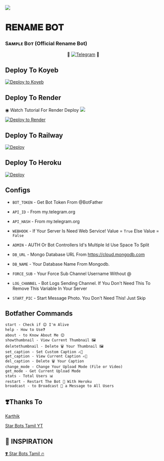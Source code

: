 <img src="https://user-images.githubusercontent.com/73097560/115834477-dbab4500-a447-11eb-908a-139a6edaec5c.gif">

# 𝐑𝐄𝐍𝐀𝐌𝐄 𝐁𝐎𝐓

### Sᴀᴍᴩʟᴇ Bᴏᴛ (Official Rename Bot)

<p align="center">
🤖 <a href="https://t.me/Rename_Star_Bot"><img title="Telegram" src="https://telegra.ph/file/8f4626faab4c46ecebf5a.jpg"></a> 🤖
</p>


## Deploy To Koyeb

[![Deploy to Koyeb](https://www.koyeb.com/static/images/deploy/button.svg)](https://app.koyeb.com/deploy?type=git&repository=github.com/TEAM-PYRO-BOTZ/PYRO-RENAME-BOT&env[BOT_TOKEN]&env[API_ID]&env[API_HASH]&env[WEBHOOK]=True&env[ADMIN]&env[DB_URL]&env[DB_NAME]=pyro-botz&env[FORCE_SUB]&env[START_PIC]&env[LOG_CHANNEL]=You%20Dont%20Need%20LogChannel%20To%20Remove%20This%20Variable&run_command=python%20bot.py&branch=main&name=pyro-rename) 

## Deploy To Render

◉ Watch Tutorial For Render Deploy <a href="https://graph.org/file/3c0171b4d2d72a2018a18.jpg"><img src="https://img.shields.io/badge/Watch%20Tutorial%20On%20YouTube-red.svg?logo=Youtube"></a>                     

[![Deploy to Render](https://render.com/images/deploy-to-render-button.svg)](https://render.com/deploy?repo=https://github.com/TEAM-PYRO-BOTZ/PYRO-RENAME-BOT)

## Deploy To Railway

<a href="https://graph.org/file/fabd75cd5043d2cfdc13d.jpg"><img src="https://railway.app/button.svg" alt="Deploy"></a>

## Deploy To Heroku

<a href="https://heroku.com/deploy?template=https://github.com/Star-Bots-Tamil/2GB-Rename-Bot"><img src="https://www.herokucdn.com/deploy/button.svg" alt="Deploy"></a>



## Configs 

* `BOT_TOKEN`  - Get Bot Token From @BotFather

* `API_ID` - From my.telegram.org 

* `API_HASH` - From my.telegram.org

* `WEBHOOK` - If Your Server Is Need Web Service! Value = `True` Else Value = `False`

* `ADMIN` - AUTH Or Bot Controllers Id's Multiple Id Use Space To Split 

* `DB_URL`  - Mongo Database URL From https://cloud.mongodb.com

* `DB_NAME`  - Your Database Name From Mongodb. 

* `FORCE_SUB` - Your Force Sub Channel Username Without @

* `LOG_CHANNEL` - Bot Logs Sending Channel. If You Don't Need This To Remove This Variable In Your Server

* `START_PIC` - Start Message Photo. You Don't Need This! Just Skip

## Botfather Commands
```
start - Check if 😊 I'm Alive
help - How to Use❓
about - to Know About Me 😌
showthumbnail - View Current Thumbnail 🖼️
deletethumbnail - Delete 🗑️ Your Thumbnail 🖼️
set_caption - Set Custom Caption ✍🏻
get_caption - View Current Caption ✍🏻
del_caption - Delete 🗑️ Your Caption
change_mode - Change Your Upload Mode (File or Video)
get_mode - Get Current Upload Mode
stats - Total Users 📊
restart - Restart The Bot 🤖 With Heroku
broadcast - to Broadcast 💌 a Message to All Users
```

## ❣️Thanks To

<a href="https://t.me/TG_Karthik">
   <p> Karthik</p>
  </a>
<a href="https://youtube.com/c/StarBotsTamil">
   <p> Star Bots Tamil YT</p>
  </a>

## 🤩 INSPIRATION

<a href="https://youtube.com/c/StarBotsTamil">
   <p>❣️ Star Bots Tamil 🔥</p>
  </a>



